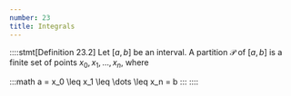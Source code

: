 ```yaml
---
number: 23
title: Integrals
---
```


::::stmt[Definition 23.2]
Let $[a,b]$ be an interval. A partition $\mathcal{P}$ of $[a,b]$ is a finite set of points $x_0, x_1, \dots, x_n$, where

:::math
 a = x_0 \leq x_1 \leq \dots \leq x_n = b
:::
::::
